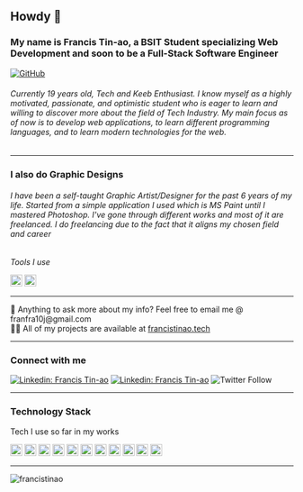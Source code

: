 <h2>Howdy 👋</h2>
<h3>My name is <b>Francis Tin-ao</b>, a <b>BSIT Student</b> specializing Web Development and soon to be a Full-Stack Software Engineer</h3>


[![GitHub](https://img.shields.io/github/followers/francistinao?label=follow&style=social)](https://github.com/francistinao)


<h6> Currently 19 years old, Tech and Keeb Enthusiast. I know myself as a highly motivated, passionate, and optimistic student who is eager to learn and willing to discover more about the field of Tech Industry. My main focus as of now is to develop web applications, to learn different programming languages, and to learn modern technologies for the web. </h6>
<hr>
 <h3>I also do Graphic Designs</h3>
<h6>I have been a self-taught Graphic Artist/Designer for the past 6 years of my life. Started from a simple application I used which is MS Paint until I mastered Photoshop. I've gone through different works and most of it are freelanced. I do freelancing due to the fact that it aligns my chosen field and career</h6>
 <p><i>Tools I use</i></p>
 <a href="https://www.adobe.com/products/photoshop.html" title="Adobe Photoshop"><img src="https://github.com/get-icon/geticon/raw/master/icons/adobe-photoshop.svg" alt="Adobe Photoshop" width="21px" height="21px"></a>
<a href="https://www.adobe.com/products/illustrator.html" title="Adobe Illustrator"><img src="https://github.com/get-icon/geticon/raw/master/icons/adobe-illustrator.svg" alt="Adobe Illustrator" width="21px" height="21px"></a>
<hr>
💬 Anything to ask more about my info? Feel free to email me @ franfra10j@gmail.com <br>
👨‍💻 All of my projects are available at <a href="https://francistinao.tech">francistinao.tech</a> 
<hr>
<h3>Connect with me</h3>
<p>
 
[![Linkedin: Francis Tin-ao](https://img.shields.io/badge/-Francis_John-blue?style=flat-square&logo=Linkedin&logoColor=white&link=https://www.linkedin.com/in/francis-tin-ao-10050412a/)](https://www.linkedin.com/in/francis-tin-ao-10050412a/)
[![Linkedin: Francis Tin-ao](https://img.shields.io/badge/frxcstn-red?style=flat-square&logo=instagram&logoColor=white&link=https://www.instagram.com/frxcstn/)](https://www.instagram.com/frxcstn/)
![Twitter Follow](https://img.shields.io/twitter/follow/francistinao_?style=social)
 
<hr>
<h3 align="left">Technology Stack</h3>
<p>Tech I use so far in my works</p>
<a href="https://en.wikipedia.org/wiki/C_(programming_language)" title="C"><img src="https://github.com/get-icon/geticon/raw/master/icons/c.svg" alt="C" width="21px" height="21px"></a>
<a href="https://isocpp.org/" title="C++"><img src="https://github.com/get-icon/geticon/raw/master/icons/c-plusplus.svg" alt="C++" width="21px" height="21px"></a>
<a href="https://www.w3.org/TR/html5/" title="HTML5"><img src="https://github.com/get-icon/geticon/raw/master/icons/html-5.svg" alt="HTML5" width="21px" height="21px"></a>
<a href="https://www.w3.org/TR/CSS/" title="CSS3"><img src="https://github.com/get-icon/geticon/raw/master/icons/css-3.svg" alt="CSS3" width="21px" height="21px"></a>
<a href="https://developer.mozilla.org/en-US/docs/Web/JavaScript" title="JavaScript"><img src="https://github.com/get-icon/geticon/raw/master/icons/javascript.svg" alt="JavaScript" width="21px" height="21px"></a>
<a href="https://sass-lang.com/" title="Sass"><img src="https://github.com/get-icon/geticon/raw/master/icons/sass.svg" alt="Sass" width="21px" height="21px"></a>
<a href="https://getbootstrap.com/" title="Bootstrap"><img src="https://github.com/get-icon/geticon/raw/master/icons/bootstrap.svg" alt="Bootstrap" width="21px" height="21px"></a>
<a href="https://tailwindcss.com/" title="Tailwind CSS"><img src="https://github.com/get-icon/geticon/raw/master/icons/tailwindcss-icon.svg" alt="Tailwind CSS" width="21px" height="21px"></a>
 <a href="https://nodejs.org/" title="Node.js"><img src="https://github.com/get-icon/geticon/raw/master/icons/nodejs-icon.svg" alt="Node.js" width="21px" height="21px"></a>
<a href="https://www.npmjs.com/" title="npm"><img src="https://github.com/get-icon/geticon/raw/master/icons/npm.svg" alt="npm" width="21px" height="21px"></a>
<a href="https://git-scm.com/" title="Git"><img src="https://github.com/get-icon/geticon/raw/master/icons/git-icon.svg" alt="Git" width="21px" height="21px"></a>
 
<hr>
 
<p><img align="center" src="https://github-readme-stats.vercel.app/api/top-langs?username=francistinao&show_icons=true&locale=en&layout=compact" alt="francistinao" />
  
